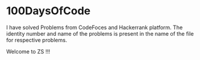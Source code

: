 # 100DaysOfCode
I have solved Problems from CodeFoces and Hackerrank platform. The identity number and name of the problems is present in the name of the file for respective problems.

 Welcome to ZS !!!
